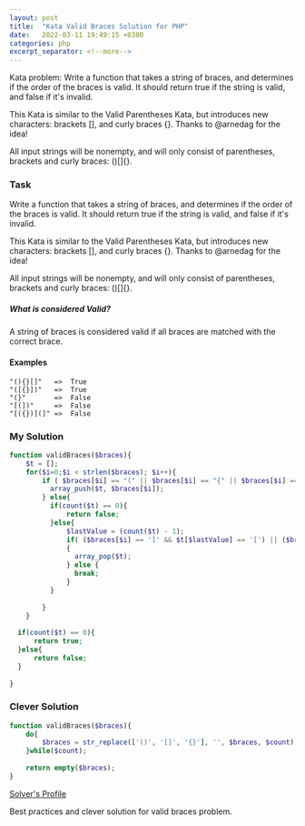 ```yaml
---
layout: post
title:  "Kata Valid Braces Solution for PHP"
date:   2022-03-11 19:49:15 +0300
categories: php
excerpt_separator: <!--more-->
---
```


Kata problem: Write a function that takes a string of braces, and determines if the order of the braces is valid. It should return true if the string is valid, and false if it's invalid.

This Kata is similar to the Valid Parentheses Kata, but introduces new characters: brackets [], and curly braces {}. Thanks to @arnedag for the idea!

All input strings will be nonempty, and will only consist of parentheses, brackets and curly braces: ()[]{}.
<!--more-->

### Task

Write a function that takes a string of braces, and determines if the order of the braces is valid. It should return true if the string is valid, and false if it's invalid.

This Kata is similar to the Valid Parentheses Kata, but introduces new characters: brackets [], and curly braces {}. Thanks to @arnedag for the idea!

All input strings will be nonempty, and will only consist of parentheses, brackets and curly braces: ()[]{}.

##### What is considered Valid?
A string of braces is considered valid if all braces are matched with the correct brace.

#### Examples

```
"(){}[]"   =>  True
"([{}])"   =>  True
"(}"       =>  False
"[(])"     =>  False
"[({})](]" =>  False
```
### My Solution

```php
function validBraces($braces){
    $t = [];
    for($i=0;$i < strlen($braces); $i++){
        if ( $braces[$i] == "(" || $braces[$i] == "{" || $braces[$i] == "["){
          array_push($t, $braces[$i]);
        } else{
          if(count($t) == 0){ 
              return false;
          }else{
              $lastValue = (count($t) - 1);
              if( ($braces[$i] == ']' && $t[$lastValue] == '[') || ($braces[$i] == '}' && $t[$lastValue] == '{') || ($braces[$i] == ')' && $t[$lastValue] == '('))
              {
                array_pop($t);
              } else {
                break;
              }
          }
          
        }
    }
  
  if(count($t) == 0){
      return true;
  }else{
      return false;
  }
    
}
```

### Clever Solution

```php
function validBraces($braces){
    do{
        $braces = str_replace(['()', '[]', '{}'], '', $braces, $count);
    }while($count);
    
    return empty($braces);
}
```
[Solver's Profile](https://www.codewars.com/users/SergeyLevchuk)

Best practices and clever solution for valid braces problem.
